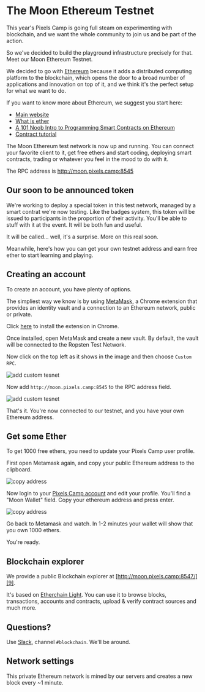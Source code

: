 # The Moon Ethereum Testnet

This year's Pixels Camp is going full steam on experimenting with blockchain, and we want the whole community to join us and be part of the action.

So we've decided to build the playground infrastructure precisely for that. Meet our Moon Ethereum Testnet.

We decided to go with [Ethereum][1] because it adds a distributed computing platform to the blockchain, which opens the door to a broad number of applications and innovation on top of it, and we think it's the perfect setup for what we want to do.

If you want to know more about Ethereum, we suggest you start here:

 - [Main website][1]
 - [What is ether][2]
 - [A 101 Noob Intro to Programming Smart Contracts on Ethereum][3]
 - [Contract tutorial][4]

The Moon Ethereum test network is now up and running. You can connect your favorite client to it, get free ethers and start coding, deploying smart contracts, trading or whatever you feel in the mood to do with it.

The RPC address is http://moon.pixels.camp:8545

## Our soon to be announced token

We're working to deploy a special token in this test network, managed by a smart contrat we're now testing. Like the badges system, this token will be issued to participants in the proportion of their activity. You'll be able to stuff with it at the event. It will be both fun and useful.

It will be called... well, it's a surprise. More on this real soon.

Meanwhile, here's how you can get your own testnet address and earn free ether to start learning and playing.

## Creating an account

To create an account, you have plenty of options.

The simpliest way we know is by using [MetaMask][6], a Chrome extension that provides an identity vault and a connection to an Ethereum network, public or private.

Click [here][5] to install the extension in Chrome.

Once installed, open MetaMask and create a new vault. By default, the vault will be connected to the Ropsten Test Network.

Now click on the top left as it shows in the image and then choose `Custom RPC`.

![add custom tesnet](img/add-testnet.png)

Now add `http://moon.pixels.camp:8545` to the RPC address field.

![add custom tesnet](img/add-rpc.png)

That's it. You're now connected to our testnet, and you have your own Ethereum address.

## Get some Ether

To get 1000 free ethers, you need to update your Pixels Camp user profile.

First open Metamask again, and copy your public Ethereum address to the clipboard.

![copy address](img/copy-address.png)

Now login to your [Pixels Camp account][7] and edit your profile. You'll find a "Moon Wallet" field. Copy your ethereum address and press enter.

![copy address](img/profile.png)

Go back to Metamask and watch. In 1-2 minutes your wallet will show that you own 1000 ethers.

You're ready.

## Blockchain explorer

We provide a public Blockchain explorer at [http://moon.pixels.camp:8547/][9].

It's based on [Etherchain Light][10]. You can use it to browse blocks, transactions, accounts and contracts, upload & verify contract sources and much more.

## Questions?

Use [Slack][8], channel `#blockchain`. We'll be around.

## Network settings

This private Ethereum network is mined by our servers and creates a new block every ~1 minute.

[1]: https://ethereum.org/
[2]: https://ethereum.org/ether
[3]: http://consensys.github.io/developers/articles/101-noob-intro/
[4]: https://github.com/ethereum/go-ethereum/wiki/Contract-Tutorial
[5]: https://chrome.google.com/webstore/detail/metamask/nkbihfbeogaeaoehlefnkodbefgpgknn
[6]: https://metamask.io/
[7]: https://pixels.camp/
[8]: https://github.com/PixelsCamp/docs/blob/master/SLACK.md
[9]: http://moon.pixels.camp:8547/
[10]: https://github.com/gobitfly/etherchain-light
